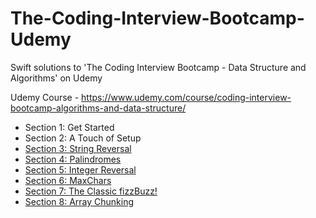 # The-Coding-Interview-Bootcamp-Udemy
Swift solutions to 'The Coding Interview Bootcamp - Data Structure and Algorithms' on Udemy

Udemy Course - https://www.udemy.com/course/coding-interview-bootcamp-algorithms-and-data-structure/


- Section 1: Get Started
- Section 2: A Touch of Setup
- [Section 3: String Reversal][3]
- [Section 4: Palindromes][4]
- [Section 5: Integer Reversal][5]
- [Section 6: MaxChars][6]
- [Section 7: The Classic fizzBuzz!][7]
- [Section 8: Array Chunking][8]

[3]: <https://github.com/abhinavroy23/The-Coding-Interview-Bootcamp-Udemy/tree/master/Section%203:%20String%20Reversal>
[4]: <https://github.com/abhinavroy23/The-Coding-Interview-Bootcamp-Udemy/tree/master/Section%204:%20Palindromes>
[5]: <https://github.com/abhinavroy23/The-Coding-Interview-Bootcamp-Udemy/tree/master/Section%205:%20Integer%20Reversal>
[6]: <https://github.com/abhinavroy23/The-Coding-Interview-Bootcamp-Udemy/tree/master/Section%206:%20MaxChars>
[7]: <https://github.com/abhinavroy23/The-Coding-Interview-Bootcamp-Udemy/tree/master/Section%207:%20The%20Classic%20FizzBuzz!>
[8]: <https://github.com/abhinavroy23/The-Coding-Interview-Bootcamp-Udemy/tree/master/Section%208:%20Array%20Chunking>
